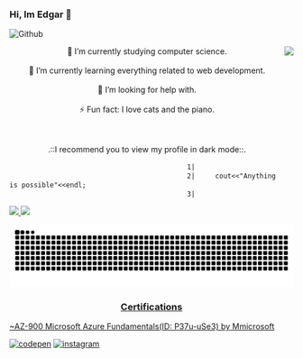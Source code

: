 ### Hi, Im Edgar 👋

![Github](https://user-images.githubusercontent.com/69487958/129805905-168fd73e-1d25-42fe-ac49-e757a584c338.gif)


 <img align="right" height="220em" align="right" src="https://user-images.githubusercontent.com/69487958/131787093-8fb23d0a-f70f-4c06-a4ab-fb310f38111a.gif"/>
 
 <div align="center">
 🔭 I’m currently studying computer science. <br><br>
 🌱 I’m currently learning everything related to web development. <br><br>
 🤔 I’m looking for help with.<br><br>
 ⚡ Fun fact: I love cats and the piano. <br><br><br>
 
  .::I recommend you to view my profile in dark mode::.<br>
 
</div>          

                                                1|
                                                2|     cout<<"Anything is possible"<<endl;
                                                3|




<div>  
  <a href="https://github.com/EdgarAnt">
  <img height="180em" src="https://github-readme-stats.vercel.app/api?username=EdgarAnt&show_icons=true&theme=tokyonight"/>
  <img height="120em" src="https://github-readme-stats.vercel.app/api/top-langs/?username=EdgarAnt&layout=compact&langs_count=16&theme=tokyonight"/>
    
  ![Snake animation](https://github.com/EdgarAnt/EdgarAnt/blob/output/github-contribution-grid-snake.svg)
     
<div>
 
 <h3 align="center">Certifications</h3>
 
 <p>~AZ-900 Microsoft Azure Fundamentals(ID: P37u-uSe3) by Mmicrosoft<p>

 
  [<img src='https://cdn.jsdelivr.net/npm/simple-icons@3.0.1/icons/codepen.svg' alt='codepen' height='40'>](https://codepen.io/EdgarAnt)  [<img src='https://cdn.jsdelivr.net/npm/simple-icons@3.0.1/icons/instagram.svg' alt='instagram' height='40'>](https://www.instagram.com/tony_tony_swg/)
